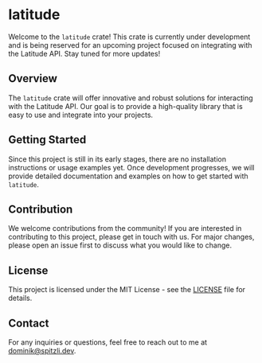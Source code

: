 # latitude

Welcome to the `latitude` crate! This crate is currently under development and is being reserved for an upcoming project focused on integrating with the Latitude API. Stay tuned for more updates!

## Overview

The `latitude` crate will offer innovative and robust solutions for interacting with the Latitude API. Our goal is to provide a high-quality library that is easy to use and integrate into your projects.

## Getting Started

Since this project is still in its early stages, there are no installation instructions or usage examples yet. Once development progresses, we will provide detailed documentation and examples on how to get started with `latitude`.

## Contribution

We welcome contributions from the community! If you are interested in contributing to this project, please get in touch with us. For major changes, please open an issue first to discuss what you would like to change.

## License

This project is licensed under the MIT License - see the [LICENSE](LICENSE) file for details.

## Contact

For any inquiries or questions, feel free to reach out to me at dominik@spitzli.dev.
